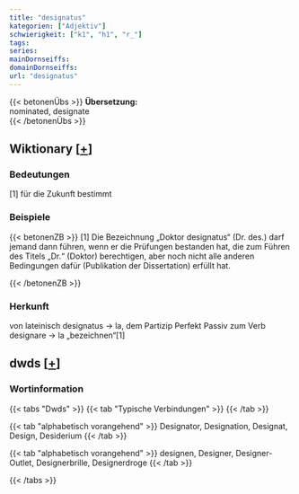 ```yaml
---
title: "designatus"
kategorien: ["Adjektiv"]
schwierigkeit: ["k1", "h1", "r_"]
tags:
series:
mainDornseiffs:
domainDornseiffs:
url: "designatus"
---
```


{{< betonenÜbs >}}
**Übersetzung:**  
nominated, designate  
{{< /betonenÜbs >}}

## Wiktionary [[+](https://de.wiktionary.org/wiki/designatus)]

### Bedeutungen
[1] für die Zukunft bestimmt  

### Beispiele
{{< betonenZB >}}
[1] Die Bezeichnung „Doktor designatus“ (Dr. des.) darf jemand dann führen, wenn er die Prüfungen bestanden hat, die zum Führen des Titels „Dr.“ (Doktor) berechtigen, aber noch nicht alle anderen Bedingungen dafür (Publikation der Dissertation) erfüllt hat.  

{{< /betonenZB >}}
### Herkunft
von lateinisch designatus → la, dem Partizip Perfekt Passiv zum Verb designare → la „bezeichnen“[1]  



## dwds [[+](https://www.dwds.de/wb/designatus)]

### Wortinformation
{{< tabs "Dwds" >}}
{{< tab "Typische Verbindungen" >}}
{{< /tab >}}

{{< tab "alphabetisch vorangehend" >}}
Designator, Designation, Designat, Design, Desiderium
{{< /tab >}}

{{< tab "alphabetisch vorangehend" >}}
designen, Designer, Designer-Outlet, Designerbrille, Designerdroge
{{< /tab >}}

{{< /tabs >}}


